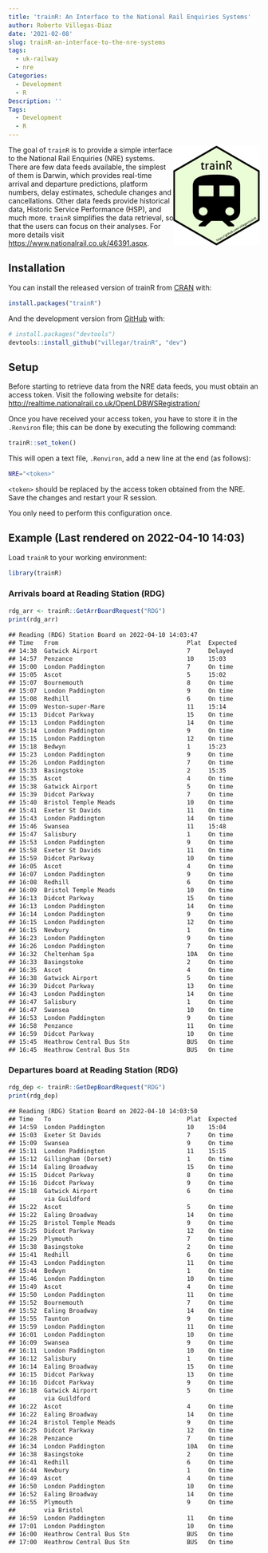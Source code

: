 ```yaml
---
title: 'trainR: An Interface to the National Rail Enquiries Systems'
author: Roberto Villegas-Diaz
date: '2021-02-08'
slug: trainR-an-interface-to-the-nre-systems
tags:
  - uk-railway
  - nre
Categories:
  - Development
  - R
Description: ''
Tags:
  - Development
  - R
---
```


<img src="https://raw.githubusercontent.com/villegar/trainR/main/inst/images/logo.png" alt="logo" align="right" height=200px/>

The goal of `trainR` is to provide a simple interface to the 
National Rail Enquiries (NRE) systems. There are few data feeds 
available, the simplest of them is Darwin, which provides real-time 
arrival and departure predictions, platform numbers, delay estimates, 
schedule changes and cancellations. Other data feeds provide historical 
data, Historic Service Performance (HSP), and much more. `trainR` 
simplifies the data retrieval, so that the users can focus on their 
analyses. For more details visit 
https://www.nationalrail.co.uk/46391.aspx.

## Installation

You can install the released version of trainR from [CRAN](https://CRAN.R-project.org) with:

``` r
install.packages("trainR")
```

And the development version from [GitHub](https://github.com/) with:

``` r
# install.packages("devtools")
devtools::install_github("villegar/trainR", "dev")
```

## Setup
Before starting to retrieve data from the NRE data feeds, you must obtain an access token. 
Visit the following website for details: http://realtime.nationalrail.co.uk/OpenLDBWSRegistration/

Once you have received your access token, you have to store it in the `.Renviron` file; this can be 
done by executing the following command:


```r
trainR::set_token()
```

This will open a text file, `.Renviron`, add a new line at the end (as follows):

```bash
NRE="<token>"
```

`<token>` should be replaced by the access token obtained from the NRE. Save the changes and restart 
your R session.

You only need to perform this configuration once.

## Example (Last rendered on 2022-04-10 14:03)

Load `trainR` to your working environment:

```r
library(trainR)
```

### Arrivals board at Reading Station (RDG)


```r
rdg_arr <- trainR::GetArrBoardRequest("RDG")
print(rdg_arr)
```

```
## Reading (RDG) Station Board on 2022-04-10 14:03:47
## Time   From                                    Plat  Expected
## 14:38  Gatwick Airport                         7     Delayed
## 14:57  Penzance                                10    15:03
## 15:00  London Paddington                       7     On time
## 15:05  Ascot                                   5     15:02
## 15:07  Bournemouth                             8     On time
## 15:07  London Paddington                       9     On time
## 15:08  Redhill                                 6     On time
## 15:09  Weston-super-Mare                       11    15:14
## 15:13  Didcot Parkway                          15    On time
## 15:13  London Paddington                       14    On time
## 15:14  London Paddington                       9     On time
## 15:15  London Paddington                       12    On time
## 15:18  Bedwyn                                  1     15:23
## 15:23  London Paddington                       9     On time
## 15:26  London Paddington                       7     On time
## 15:33  Basingstoke                             2     15:35
## 15:35  Ascot                                   4     On time
## 15:38  Gatwick Airport                         5     On time
## 15:39  Didcot Parkway                          7     On time
## 15:40  Bristol Temple Meads                    10    On time
## 15:41  Exeter St Davids                        11    On time
## 15:43  London Paddington                       14    On time
## 15:46  Swansea                                 11    15:48
## 15:47  Salisbury                               1     On time
## 15:53  London Paddington                       9     On time
## 15:58  Exeter St Davids                        11    On time
## 15:59  Didcot Parkway                          10    On time
## 16:05  Ascot                                   4     On time
## 16:07  London Paddington                       9     On time
## 16:08  Redhill                                 6     On time
## 16:09  Bristol Temple Meads                    10    On time
## 16:13  Didcot Parkway                          15    On time
## 16:13  London Paddington                       14    On time
## 16:14  London Paddington                       9     On time
## 16:15  London Paddington                       12    On time
## 16:15  Newbury                                 1     On time
## 16:23  London Paddington                       9     On time
## 16:26  London Paddington                       7     On time
## 16:32  Cheltenham Spa                          10A   On time
## 16:33  Basingstoke                             2     On time
## 16:35  Ascot                                   4     On time
## 16:38  Gatwick Airport                         5     On time
## 16:39  Didcot Parkway                          13    On time
## 16:43  London Paddington                       14    On time
## 16:47  Salisbury                               1     On time
## 16:47  Swansea                                 10    On time
## 16:53  London Paddington                       9     On time
## 16:58  Penzance                                11    On time
## 16:59  Didcot Parkway                          10    On time
## 15:45  Heathrow Central Bus Stn                BUS   On time
## 16:45  Heathrow Central Bus Stn                BUS   On time
```

### Departures board at Reading Station (RDG)


```r
rdg_dep <- trainR::GetDepBoardRequest("RDG")
print(rdg_dep)
```

```
## Reading (RDG) Station Board on 2022-04-10 14:03:50
## Time   To                                      Plat  Expected
## 14:59  London Paddington                       10    15:04
## 15:03  Exeter St Davids                        7     On time
## 15:09  Swansea                                 9     On time
## 15:11  London Paddington                       11    15:15
## 15:12  Gillingham (Dorset)                     1     On time
## 15:14  Ealing Broadway                         15    On time
## 15:15  Didcot Parkway                          8     On time
## 15:16  Didcot Parkway                          9     On time
## 15:18  Gatwick Airport                         6     On time
##        via Guildford                           
## 15:22  Ascot                                   5     On time
## 15:22  Ealing Broadway                         14    On time
## 15:25  Bristol Temple Meads                    9     On time
## 15:25  Didcot Parkway                          12    On time
## 15:29  Plymouth                                7     On time
## 15:38  Basingstoke                             2     On time
## 15:41  Redhill                                 6     On time
## 15:43  London Paddington                       11    On time
## 15:44  Bedwyn                                  1     On time
## 15:46  London Paddington                       10    On time
## 15:49  Ascot                                   4     On time
## 15:50  London Paddington                       11    On time
## 15:52  Bournemouth                             7     On time
## 15:52  Ealing Broadway                         14    On time
## 15:55  Taunton                                 9     On time
## 15:59  London Paddington                       11    On time
## 16:01  London Paddington                       10    On time
## 16:09  Swansea                                 9     On time
## 16:11  London Paddington                       10    On time
## 16:12  Salisbury                               1     On time
## 16:14  Ealing Broadway                         15    On time
## 16:15  Didcot Parkway                          13    On time
## 16:16  Didcot Parkway                          9     On time
## 16:18  Gatwick Airport                         5     On time
##        via Guildford                           
## 16:22  Ascot                                   4     On time
## 16:22  Ealing Broadway                         14    On time
## 16:24  Bristol Temple Meads                    9     On time
## 16:25  Didcot Parkway                          12    On time
## 16:28  Penzance                                7     On time
## 16:34  London Paddington                       10A   On time
## 16:38  Basingstoke                             2     On time
## 16:41  Redhill                                 6     On time
## 16:44  Newbury                                 1     On time
## 16:49  Ascot                                   4     On time
## 16:50  London Paddington                       10    On time
## 16:52  Ealing Broadway                         14    On time
## 16:55  Plymouth                                9     On time
##        via Bristol                             
## 16:59  London Paddington                       11    On time
## 17:01  London Paddington                       10    On time
## 16:00  Heathrow Central Bus Stn                BUS   On time
## 17:00  Heathrow Central Bus Stn                BUS   On time
```
